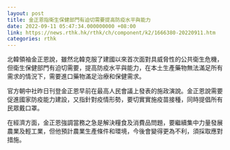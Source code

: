 ```yaml
---
layout: post
title: 金正恩指衛生保健部門有迫切需要提高防疫水平與能力
date: 2022-09-11 05:47:34.000000000 +08:00
link: https://news.rthk.hk/rthk/ch/component/k2/1666380-20220911.htm
categories: rthk
---
```


北韓領袖金正恩說，雖然北韓克服了建國以來首次面對具威脅性的公共衛生危機，但衛生保健部門有迫切需要，提高防疫水平與能力，在本土生產藥物無法滿足所有需求的情況下，需要進口藥物滿足治療和保健需求。

官方朝中社昨日刊登金正恩早前在最高人民會議上發表的施政演說。金正恩說需要促進國家防疫能力建設，又指針對疫情形勢，要切實實施疫苗接種，同時提倡所有民眾戴口罩。

在經濟方面，金正恩強調當務之急是解決糧食及消費品問題，要繼續集中力量發展農業及輕工業，但他預計農業生產條件和環境，今後會變得更為不利，須採取應對措施。
